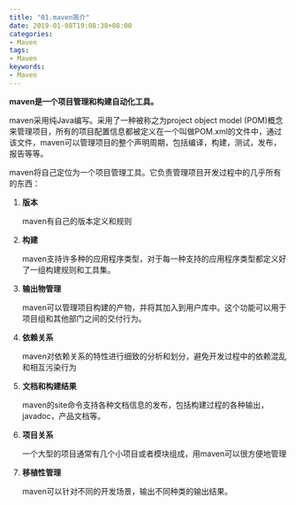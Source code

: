 ```yaml
---
title: "01.maven简介"
date: 2019-01-08T19:08:38+08:00
categories:
- Maven
tags:
- Maven
keywords:
- Maven
---
```


**maven是一个项目管理和构建自动化工具。**

maven采用纯Java编写。采用了一种被称之为project object model (POM)概念来管理项目，所有的项目配置信息都被定义在一个叫做POM.xml的文件中，通过该文件，maven可以管理项目的整个声明周期，包括编译，构建，测试，发布，报告等等。

<!--more-->

maven将自己定位为一个项目管理工具。它负责管理项目开发过程中的几乎所有的东西：

1. **版本**

	maven有自己的版本定义和规则
 
2. **构建**

	maven支持许多种的应用程序类型，对于每一种支持的应用程序类型都定义好了一组构建规则和工具集。 

3. **输出物管理**

	maven可以管理项目构建的产物，并将其加入到用户库中。这个功能可以用于项目组和其他部门之间的交付行为。 
  
4. **依赖关系**

	maven对依赖关系的特性进行细致的分析和划分，避免开发过程中的依赖混乱和相互污染行为 
  
5. **文档和构建结果**

	maven的site命令支持各种文档信息的发布，包括构建过程的各种输出，javadoc，产品文档等。 

6. **项目关系**

	一个大型的项目通常有几个小项目或者模块组成，用maven可以很方便地管理 

7. **移植性管理**

	maven可以针对不同的开发场景，输出不同种类的输出结果。 
